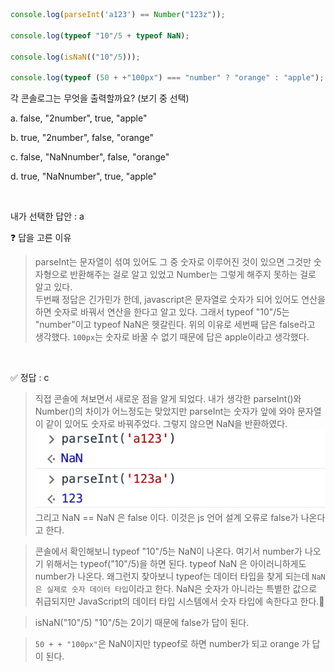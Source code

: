 ```js
console.log(parseInt('a123') == Number("123z"));

console.log(typeof "10"/5 + typeof NaN);

console.log(isNaN(("10"/5))); 

console.log(typeof (50 + +"100px") === "number" ? "orange" : "apple");
```
각 콘솔로그는 무엇을 출력할까요? (보기 중 선택)  

a. false, "2number", true, "apple"  

b. true, "2number", false, "orange"  

c. false, "NaNnumber", false, "orange"   

d. true, "NaNnumber", true, "apple"   


<br/>

내가 선택한 답안 : a  

❓ 답을 고른 이유
> parseInt는 문자열이 섞여 있어도 그 중 숫자로 이루어진 것이 있으면 그것만 숫자형으로 반환해주는 걸로 알고 있었고 Number는 그렇게 해주지 못하는 걸로 알고 있다.  
> 두번째 정답은 긴가민가 한데, javascript은 문자열로 숫자가 되어 있어도 연산을 하면 숫자로 바꿔서 연산을 한다고 알고 있다. 그래서 typeof "10"/5는 "number"이고 typeof NaN은 헷갈린다.
> 위의 이유로 세번째 답은 false라고 생각했다.
> `100px`는 숫자로 바꿀 수 없기 때문에 답은 apple이라고 생각했다.

<br/>

✅ 정답 : c
> 직접 콘솔에 쳐보면서 새로운 점을 알게 되었다. 내가 생각한 parseInt()와 Number()의 차이가 어느정도는 맞았지만 parseInt는 숫자가 앞에 와야 문자열이 같이 있어도 숫자로 바꿔주었다. 그렇지 않으면 NaN을 반환하였다. 
![Alt text](../img/operator2.png)
그리고 NaN == NaN 은 false 이다. 이것은 js 언어 설계 오류로 false가 나온다고 한다.  
  
> 콘솔에서 확인해보니 typeof "10"/5는 NaN이 나온다. 여기서 number가 나오기 위해서는 typeof("10"/5)을 하면 된다. typeof NaN 은 아이러니하게도 number가 나온다. 왜그런지 찾아보니 typeof는 데이터 타입을 찾게 되는데 `NaN은 실제로 숫자 데이터 타입`이라고 한다. NaN은 숫자가 아니라는 특별한 값으로 취급되지만 JavaScript의 데이터 타입 시스템에서 숫자 타입에 속한다고 한다.🤯

> isNaN("10"/5) "10"/5는 2이기 때문에 false가 답이 된다.

> `50 + + "100px"`은 NaN이지만 typeof로 하면 number가 되고 orange 가 답이 된다.

